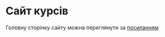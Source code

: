 # Сайт курсів
Головну сторінку сайту можна переглянути за [посиланням](https://ira00.github.io/Course-site/)
